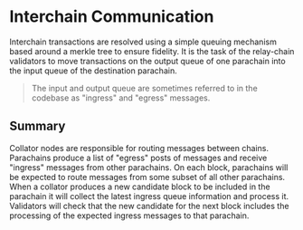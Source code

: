 # Interchain Communication

Interchain transactions are resolved using a simple queuing mechanism based around a merkle tree to ensure fidelity. It is the task of the relay-chain validators to move transactions on the output queue of one parachain into the input queue of the destination parachain. 

> The input and output queue are sometimes referred to in the codebase as "ingress" and "egress" messages.

## Summary

Collator nodes are responsible for routing messages between chains. Parachains produce a list of "egress" posts of messages and receive "ingress" messages from other parachains. On each block, parachains will be expected to route messages from some subset of all other parachains. When a collator produces a new candidate block to be included in the parachain it will collect the latest ingress queue information and process it. Validators will check that the new candidate for the next block includes the processing of the expected ingress messages to that parachain.
